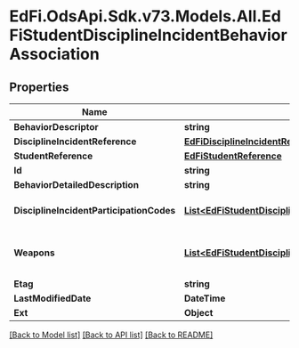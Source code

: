 # EdFi.OdsApi.Sdk.v73.Models.All.EdFiStudentDisciplineIncidentBehaviorAssociation

## Properties

Name | Type | Description | Notes
------------ | ------------- | ------------- | -------------
**BehaviorDescriptor** | **string** | Describes behavior by category. | 
**DisciplineIncidentReference** | [**EdFiDisciplineIncidentReference**](EdFiDisciplineIncidentReference.md) |  | 
**StudentReference** | [**EdFiStudentReference**](EdFiStudentReference.md) |  | 
**Id** | **string** |  | [optional] 
**BehaviorDetailedDescription** | **string** | Specifies a more granular level of detail of a behavior involved in the incident. | [optional] 
**DisciplineIncidentParticipationCodes** | [**List&lt;EdFiStudentDisciplineIncidentBehaviorAssociationDisciplineIncidentParticipationCode&gt;**](EdFiStudentDisciplineIncidentBehaviorAssociationDisciplineIncidentParticipationCode.md) | An unordered collection of studentDisciplineIncidentBehaviorAssociationDisciplineIncidentParticipationCodes. The role or type of participation of a student in a discipline incident. | [optional] 
**Weapons** | [**List&lt;EdFiStudentDisciplineIncidentBehaviorAssociationWeapon&gt;**](EdFiStudentDisciplineIncidentBehaviorAssociationWeapon.md) | An unordered collection of studentDisciplineIncidentBehaviorAssociationWeapons. Identifies the type(s) of weapon used by the student during a discipline incident. The Federal Gun-Free Schools Act requires states to report the number of students expelled for bringing firearms to school by type of firearm. | [optional] 
**Etag** | **string** | A unique system-generated value that identifies the version of the resource. | [optional] 
**LastModifiedDate** | **DateTime** | The date and time the resource was last modified. | [optional] 
**Ext** | **Object** | Extensions to the StudentDisciplineIncidentBehaviorAssociation entity. | [optional] 

[[Back to Model list]](../../README.md#documentation-for-models) [[Back to API list]](../../README.md#documentation-for-api-endpoints) [[Back to README]](../../README.md)

